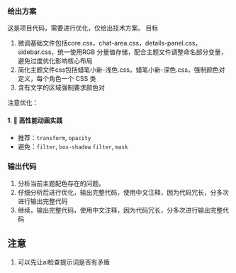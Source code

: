 ### 给出方案
这是项目代码，需要进行优化，仅给出技术方案。
目标
1. 微调基础文件包括core.css，chat-area.css，details-panel.css，sidebar.css，统一使用RGB 分量值存储，配合主题文件调整命名部分变量，避免过度优化影响核心布局
2. 简化主题文件css包括蜡笔小新-浅色.css，蜡笔小新-深色.css，强制颜色对定义，每个角色一个 CSS 类
3. 含有文字的区域强制要求颜色对

注意优化：
#### 1. 🚀 高性能动画实践
* 推荐：`transform`, `opacity`
* 避免：`filter`, `box-shadow` `filter`, `mask`

### 输出代码
1. 分析当前主题配色存在的问题。
2. 仔细分析后进行优化，输出完整代码，使用中文注释，因为代码冗长，分多次进行输出完整代码
3. 继续，输出完整代码，使用中文注释，因为代码冗长，分多次进行输出完整代码

## 注意
1. 可以先让ai检查提示词是否有矛盾

